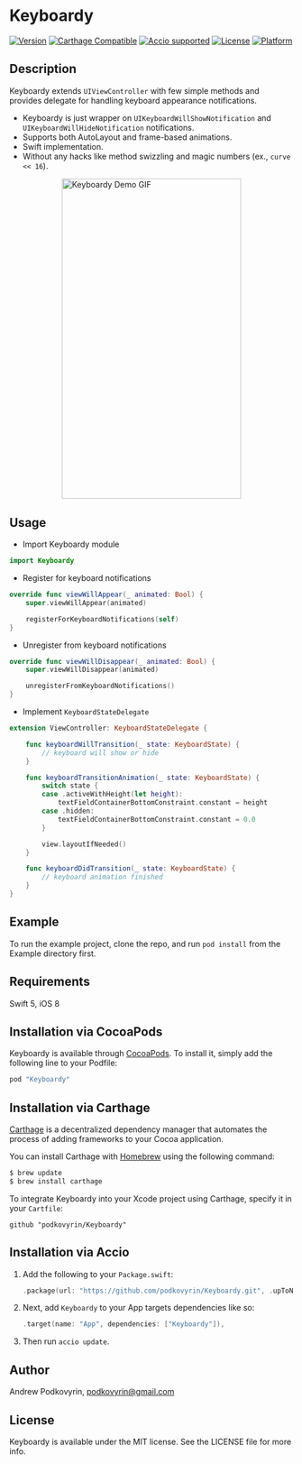 # Keyboardy

[![Version](https://img.shields.io/cocoapods/v/Keyboardy.svg?style=flat)](http://cocoapods.org/pods/Keyboardy)
[![Carthage Compatible](https://img.shields.io/badge/Carthage-compatible-4BC51D.svg?style=flat)](https://github.com/Carthage/Carthage)
[![Accio supported](https://img.shields.io/badge/Accio-supported-0A7CF5.svg?style=flat)](https://github.com/JamitLabs/Accio)
[![License](https://img.shields.io/cocoapods/l/Keyboardy.svg?style=flat)](http://cocoapods.org/pods/Keyboardy)
[![Platform](https://img.shields.io/cocoapods/p/Keyboardy.svg?style=flat)](http://cocoapods.org/pods/Keyboardy)

## Description

Keyboardy extends `UIViewController` with few simple methods and provides delegate for handling keyboard appearance notifications.

- Keyboardy is just wrapper on `UIKeyboardWillShowNotification` and `UIKeyboardWillHideNotification` notifications.
- Supports both AutoLayout and frame-based animations.
- Swift implementation.
- Without any hacks like method swizzling and magic numbers (ex., `curve << 16`).

<img src="https://raw.github.com/podkovyrin/Keyboardy/master/demo.gif" alt="Keyboardy Demo GIF" style="display:block; margin: 10px auto 30px auto; align:center" width="318" height="568"/>

## Usage

- Import Keyboardy module
```Swift
import Keyboardy
```

- Register for keyboard notifications
```Swift
override func viewWillAppear(_ animated: Bool) {
    super.viewWillAppear(animated)

    registerForKeyboardNotifications(self)
}
```

- Unregister from keyboard notifications
```Swift
override func viewWillDisappear(_ animated: Bool) {
    super.viewWillDisappear(animated)

    unregisterFromKeyboardNotifications()
}
```

- Implement `KeyboardStateDelegate`
```Swift
extension ViewController: KeyboardStateDelegate {

    func keyboardWillTransition(_ state: KeyboardState) {
        // keyboard will show or hide
    }

    func keyboardTransitionAnimation(_ state: KeyboardState) {
        switch state {
        case .activeWithHeight(let height):
            textFieldContainerBottomConstraint.constant = height
        case .hidden:
            textFieldContainerBottomConstraint.constant = 0.0
        }

        view.layoutIfNeeded()
    }

    func keyboardDidTransition(_ state: KeyboardState) {
        // keyboard animation finished
    }
}
```

## Example

To run the example project, clone the repo, and run `pod install` from the Example directory first.

## Requirements

Swift 5, iOS 8

## Installation via CocoaPods

Keyboardy is available through [CocoaPods](http://cocoapods.org). To install
it, simply add the following line to your Podfile:

```ruby
pod "Keyboardy"
```

## Installation via Carthage

[Carthage](https://github.com/Carthage/Carthage) is a decentralized dependency manager that automates the process of adding frameworks to your Cocoa application.

You can install Carthage with [Homebrew](http://brew.sh/) using the following command:

```bash
$ brew update
$ brew install carthage
```

To integrate Keyboardy into your Xcode project using Carthage, specify it in your `Cartfile`:

```ogdl
github "podkovyrin/Keyboardy"
```

## Installation via Accio

 1. Add the following to your `Package.swift`:

    ```swift
    .package(url: "https://github.com/podkovyrin/Keyboardy.git", .upToNextMajor(from: "0.2.7")),
    ```

 2. Next, add `Keyboardy` to your App targets dependencies like so:

    ```swift
    .target(name: "App", dependencies: ["Keyboardy"]),
    ```

 3. Then run `accio update`.

## Author

Andrew Podkovyrin, podkovyrin@gmail.com

## License

Keyboardy is available under the MIT license. See the LICENSE file for more info.

